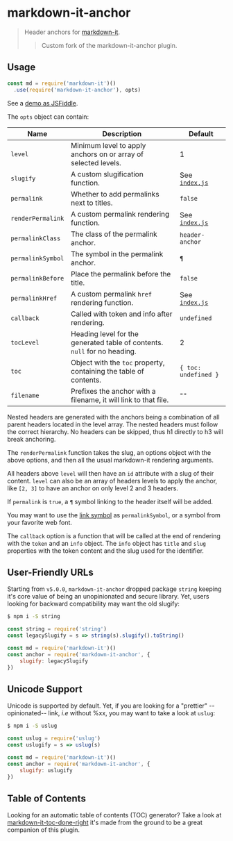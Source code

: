# markdown-it-anchor

> Header anchors for [markdown-it].
>> Custom fork of the markdown-it-anchor plugin.

[markdown-it]: https://github.com/markdown-it/markdown-it

## Usage

```js
const md = require('markdown-it')()
  .use(require('markdown-it-anchor'), opts)
```

See a [demo as JSFiddle](https://jsfiddle.net/9ukc8dy6/).

The `opts` object can contain:

Name              | Description                                                               | Default
------------------|---------------------------------------------------------------------------|-----------------------------------
`level`           | Minimum level to apply anchors on or array of selected levels.            | 1
`slugify`         | A custom slugification function.                                          | See [`index.js`](index.js)
`permalink`       | Whether to add permalinks next to titles.                                 | `false`
`renderPermalink` | A custom permalink rendering function.                                    | See [`index.js`](index.js)
`permalinkClass`  | The class of the permalink anchor.                                        | `header-anchor`
`permalinkSymbol` | The symbol in the permalink anchor.                                       | `¶`
`permalinkBefore` | Place the permalink before the title.                                     | `false`
`permalinkHref`   | A custom permalink `href` rendering function.                             | See [`index.js`](index.js)
`callback`        | Called with token and info after rendering.                               | `undefined`
`tocLevel`        | Heading level for the generated table of contents. `null` for no heading. | 2
`toc`             | Object with the `toc` property, containing the table of contents.         | `{ toc: undefined }`
`filename`        | Prefixes the anchor with a filename, it will link to that file.           | `""`

[slugify]: http://stringjs.com/#methods/slugify

Nested headers are generated with the anchors being a combination of all parent headers located in the level array.
The nested headers must follow the correct hierarchy. No headers can be skipped, thus h1 directly to h3 will break anchoring.

The `renderPermalink` function takes the slug, an options object with
the above options, and then all the usual markdown-it rendering
arguments.

All headers above `level` will then have an `id` attribute with a slug
of their content. `level` can also be an array of headers levels to
apply the anchor, like `[2, 3]` to have an anchor on only level 2 and
3 headers.

If `permalink` is `true`, a `¶` symbol linking to the header itself will
be added.

You may want to use the [link symbol](http://graphemica.com/🔗) as
`permalinkSymbol`, or a symbol from your favorite web font.

The `callback` option is a function that will be called at the end of
rendering with the `token` and an `info` object.  The `info` object has
`title` and `slug` properties with the token content and the slug used
for the identifier.

## User-Friendly URLs

Starting from `v5.0.0`, `markdown-it-anchor` dropped package `string`
keeping it's core value of being an unopinionated and secure library. Yet,
users looking for backward compatibility may want the old slugify:

```sh
$ npm i -S string
```

```js
const string = require('string')
const legacySlugify = s => string(s).slugify().toString()

const md = require('markdown-it')()
const anchor = require('markdown-it-anchor', {
	slugify: legacySlugify
})
```

## Unicode Support

Unicode is supported by default. Yet, if you are looking for a "prettier"
--opinionated-- link, _i.e_ without %xx, you may want to take a look at `uslug`:

```sh
$ npm i -S uslug
```

```js
const uslug = require('uslug')
const uslugify = s => uslug(s)

const md = require('markdown-it')()
const anchor = require('markdown-it-anchor', {
	slugify: uslugify
})
```

## Table of Contents

Looking for an automatic table of contents (TOC) generator? Take a look at
[markdown-it-toc-done-right](https://www.npmjs.com/package/markdown-it-toc-done-right) it's
made from the ground to be a great companion of this plugin.
